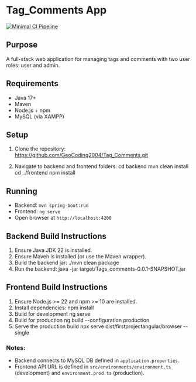# Tag_Comments App
[![Minimal CI Pipeline](https://github.com/GeoCoding2004/Tag_Comments/actions/workflows/ci.yml/badge.svg)](https://github.com/GeoCoding2004/Tag_Comments/actions/workflows/ci.yml)


## Purpose
A full-stack web application for managing tags and comments with two user roles: user and admin.

## Requirements
- Java 17+
- Maven
- Node.js + npm
- MySQL (via XAMPP)

## Setup
1. Clone the repository: https://github.com/GeoCoding2004/Tag_Comments.git


2. Navigate to backend and frontend folders:
cd backend
mvn clean install
cd ../frontend
npm install



## Running
- Backend: `mvn spring-boot:run`  
- Frontend: `ng serve`  
- Open browser at `http://localhost:4200`


## Backend Build Instructions

1. Ensure Java JDK 22 is installed.
2. Ensure Maven is installed (or use the Maven wrapper).
3. Build the backend jar:
   ./mvn clean package
4. Run the backend:
    java -jar target/Tags_comments-0.0.1-SNAPSHOT.jar



## Frontend Build Instructions

1. Ensure Node.js >= 22 and npm >= 10 are installed.
2. Install dependencies:
   npm install
3. Build for development
    ng serve
4. Build for production
    ng build --configuration production
5. Serve the production build
    npx serve dist/firstprojectangular/browser --single

### Notes:
- Backend connects to MySQL DB defined in `application.properties`.
- Frontend API URL is defined in `src/environments/environment.ts` (development) and `environment.prod.ts` (production).

